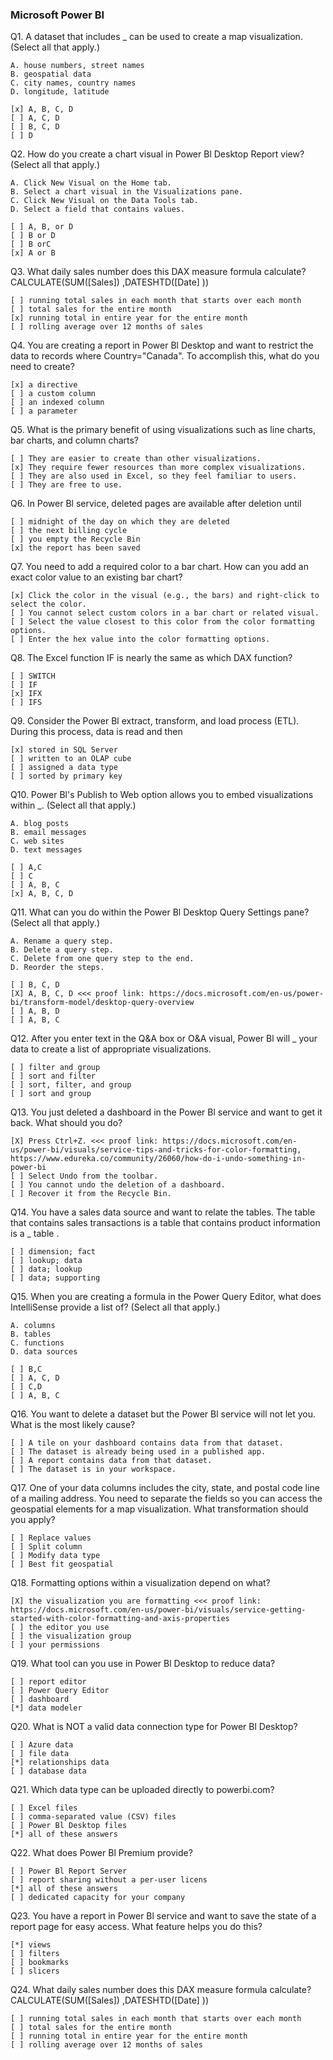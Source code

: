 ﻿### Microsoft Power BI

Q1. A dataset that includes \_ can be used to create a map visualization. (Select all that apply.)

    A. house numbers, street names
    B. geospatial data
    C. city names, country names
    D. longitude, latitude

    [x] A, B, C, D
    [ ] A, C, D
    [ ] B, C, D
    [ ] D

Q2. How do you create a chart visual in Power Bl Desktop Report view? (Select all that apply.)

    A. Click New Visual on the Home tab.
    B. Select a chart visual in the Visualizations pane.
    C. Click New Visual on the Data Tools tab.
    D. Select a field that contains values.

    [ ] A, B, or D
    [ ] B or D
    [ ] B orC
    [x] A or B

Q3. What daily sales number does this DAX measure formula calculate? CALCULATE(SUM([Sales]) ,DATESHTD([Date] ))

    [ ] running total sales in each month that starts over each month
    [ ] total sales for the entire month
    [x] running total in entire year for the entire month
    [ ] rolling average over 12 months of sales

Q4. You are creating a report in Power Bl Desktop and want to restrict the data to records where Country="Canada". To accomplish this, what do you need to create?

    [x] a directive
    [ ] a custom column
    [ ] an indexed column
    [ ] a parameter

Q5. What is the primary benefit of using visualizations such as line charts, bar charts, and column charts?

    [ ] They are easier to create than other visualizations.
    [x] They require fewer resources than more complex visualizations.
    [ ] They are also used in Excel, so they feel familiar to users.
    [ ] They are free to use.

Q6. In Power Bl service, deleted pages are available after deletion until

    [ ] midnight of the day on which they are deleted
    [ ] the next billing cycle
    [ ] you empty the Recycle Bin
    [x] the report has been saved

Q7. You need to add a required color to a bar chart. How can you add an exact color value to an existing bar chart?

    [x] Click the color in the visual (e.g., the bars) and right-click to select the color.
    [ ] You cannot select custom colors in a bar chart or related visual.
    [ ] Select the value closest to this color from the color formatting options.
    [ ] Enter the hex value into the color formatting options.

Q8. The Excel function IF is nearly the same as which DAX function?

    [ ] SWITCH
    [ ] IF
    [x] IFX
    [ ] IFS

Q9. Consider the Power Bl extract, transform, and load process (ETL). During this process, data is read and then

    [x] stored in SQL Server
    [ ] written to an OLAP cube
    [ ] assigned a data type
    [ ] sorted by primary key

Q10. Power Bl's Publish to Web option allows you to embed visualizations within \_. (Select all that apply.)

    A. blog posts
    B. email messages
    C. web sites
    D. text messages

    [ ] A,C
    [ ] C
    [ ] A, B, C
    [x] A, B, C, D

Q11. What can you do within the Power Bl Desktop Query Settings pane? (Select all that apply.)

    A. Rename a query step.
    B. Delete a query step.
    C. Delete from one query step to the end.
    D. Reorder the steps.

    [ ] B, C, D
    [X] A, B, C, D <<< proof link: https://docs.microsoft.com/en-us/power-bi/transform-model/desktop-query-overview
    [ ] A, B, D
    [ ] A, B, C

Q12. After you enter text in the Q&A box or O&A visual, Power Bl will \_ your data to create a list of appropriate visualizations.

    [ ] filter and group
    [ ] sort and filter
    [ ] sort, filter, and group
    [ ] sort and group

Q13. You just deleted a dashboard in the Power Bl service and want to get it back. What should you do?

    [X] Press Ctrl+Z. <<< proof link: https://docs.microsoft.com/en-us/power-bi/visuals/service-tips-and-tricks-for-color-formatting, https://www.edureka.co/community/26060/how-do-i-undo-something-in-power-bi
    [ ] Select Undo from the toolbar.
    [ ] You cannot undo the deletion of a dashboard.
    [ ] Recover it from the Recycle Bin.

Q14. You have a sales data source and want to relate the tables. The table that contains sales transactions is a table that contains product information is a \_ table .

    [ ] dimension; fact
    [ ] lookup; data
    [ ] data; lookup
    [ ] data; supporting

Q15. When you are creating a formula in the Power Query Editor, what does IntelliSense provide a list of? (Select all that apply.)

    A. columns
    B. tables
    C. functions
    D. data sources

    [ ] B,C
    [ ] A, C, D
    [ ] C,D
    [ ] A, B, C

Q16. You want to delete a dataset but the Power Bl service will not let you. What is the most likely cause?

    [ ] A tile on your dashboard contains data from that dataset.
    [ ] The dataset is already being used in a published app.
    [ ] A report contains data from that dataset.
    [ ] The dataset is in your workspace.

Q17. One of your data columns includes the city, state, and postal code line of a mailing address. You need to separate the fields so you can access the geospatial elements for a map visualization. What transformation should you apply?

    [ ] Replace values
    [ ] Split column
    [ ] Modify data type
    [ ] Best fit geospatial

Q18. Formatting options within a visualization depend on what?

    [X] the visualization you are formatting <<< proof link: https://docs.microsoft.com/en-us/power-bi/visuals/service-getting-started-with-color-formatting-and-axis-properties
    [ ] the editor you use
    [ ] the visualization group
    [ ] your permissions

Q19. What tool can you use in Power Bl Desktop to reduce data?

    [ ] report editor
    [ ] Power Query Editor
    [ ] dashboard
    [*] data modeler

Q20. What is NOT a valid data connection type for Power Bl Desktop?

    [ ] Azure data
    [ ] file data
    [*] relationships data
    [ ] database data

Q21. Which data type can be uploaded directly to powerbi.com?

    [ ] Excel files
    [ ] comma-separated value (CSV) files
    [ ] Power Bl Desktop files
    [*] all of these answers

Q22. What does Power Bl Premium provide?

    [ ] Power Bl Report Server
    [ ] report sharing without a per-user licens
    [*] all of these answers
    [ ] dedicated capacity for your company

Q23. You have a report in Power Bl service and want to save the state of a report page for easy access. What feature helps you do this?

    [*] views
    [ ] filters
    [ ] bookmarks
    [ ] slicers

Q24. What daily sales number does this DAX measure formula calculate?
CALCULATE(SUM([Sales]) ,DATESHTD([Date] ))

    [ ] running total sales in each month that starts over each month
    [ ] total sales for the entire month
    [ ] running total in entire year for the entire month
    [ ] rolling average over 12 months of sales
